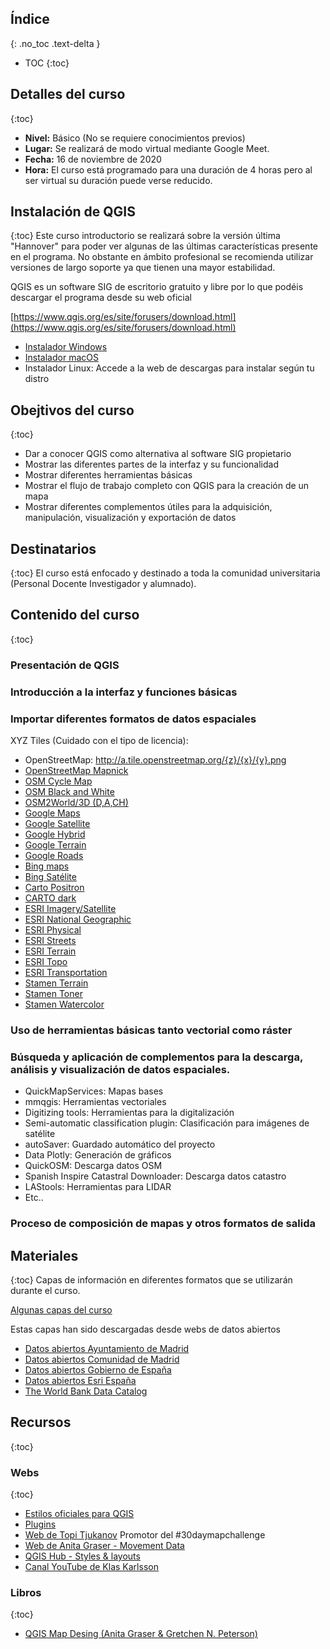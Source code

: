 ## Índice
{: .no_toc .text-delta }
* TOC
{:toc}

## Detalles del curso
{:toc}
- **Nivel:** Básico (No se requiere conocimientos previos)
- **Lugar:** Se realizará de modo virtual mediante Google Meet.
- **Fecha:** 16 de noviembre de 2020
- **Hora:** El curso está programado para una duración de 4 horas pero al ser virtual su duración puede verse reducido.

## Instalación de QGIS
{:toc}
Este curso introductorio se realizará sobre la versión última "Hannover" para poder ver algunas de las últimas características presente en el programa. No obstante en ámbito profesional se recomienda utilizar versiones de largo soporte ya que tienen una mayor estabilidad. 

QGIS es un software SIG de escritorio gratuito y libre por lo que podéis descargar el programa desde su web oficial

[https://www.qgis.org/es/site/forusers/download.html](https://www.qgis.org/es/site/forusers/download.html)

- [Instalador Windows](https://qgis.org/downloads/QGIS-OSGeo4W-3.10.11-2-Setup-x86_64.exe)
- [Instalador macOS](https://qgis.org/downloads/macos/qgis-macos-ltr.dmg)
- Instalador Linux: Accede a la web de descargas para instalar según tu distro

## Obejtivos del curso
{:toc}
- Dar a conocer QGIS como alternativa al software SIG propietario
-	Mostrar las diferentes partes de la interfaz y su funcionalidad
-	Mostrar diferentes herramientas básicas
-	Mostrar el flujo de trabajo completo con QGIS para la creación de un mapa
-	Mostrar diferentes complementos útiles para la adquisición, manipulación, visualización y exportación de datos

## Destinatarios
{:toc}
El curso está enfocado y destinado a toda la comunidad universitaria (Personal Docente Investigador y alumnado).

## Contenido del curso
{:toc}

###	Presentación de QGIS
###	Introducción a la interfaz y funciones básicas
###	Importar diferentes formatos de datos espaciales

XYZ Tiles (Cuidado con el tipo de licencia):
- OpenStreetMap: http://a.tile.openstreetmap.org/{z}/{x}/{y}.png
- [OpenStreetMap Mapnick](http://tile.openstreetmap.org/{z}/{x}/{y}.png)
- [OSM Cycle Map](http://tile.thunderforest.com/cycle/{z}/{x}/{y}.png)
- [OSM Black and White](http://tiles.wmflabs.org/bw-mapnik/{z}/{x}/{y}.png)
- [OSM2World/3D (D,A,CH)](http://tiles.osm2world.org/osm/pngtiles/n/{z}/{x}/{y}.png)
- [Google Maps](https://mt1.google.com/vt/lyrs=r&x={x}&y={y}&z={z})
- [Google Satellite](http://www.google.cn/maps/vt?lyrs=s@189&gl=cn&x={x}&y={y}&z={z})
- [Google Hybrid](https://mt1.google.com/vt/lyrs=y&x={x}&y={y}&z={z})
- [Google Terrain](https://mt1.google.com/vt/lyrs=t&x={x}&y={y}&z={z})
- [Google Roads](https://mt1.google.com/vt/lyrs=h&x={x}&y={y}&z={z})
- [Bing maps](http://ecn.dynamic.t0.tiles.virtualearth.net/comp/CompositionHandler/{q}?mkt=en-us&it=G,VE,BX,L,LA&shading=hill)
- [Bing Satélite](http://ecn.t3.tiles.virtualearth.net/tiles/a{q}.jpeg?g=0&dir=dir_n’)
- [Carto Positron](https://cartodb-basemaps-a.global.ssl.fastly.net/light_all/{z}/{x}/{y}.png)
- [CARTO dark](http://a.basemaps.cartocdn.com/dark_all/{z}/{x}/{y}.png)
- [ESRI Imagery/Satellite](https://server.arcgisonline.com/ArcGIS/rest/services/World_Imagery/MapServer/tile/{z}/{y}/{x})
- [ESRI National Geographic](http://services.arcgisonline.com/ArcGIS/rest/services/NatGeo_World_Map/MapServer/tile/{z}/{y}/{x})
- [ESRI Physical](https://server.arcgisonline.com/ArcGIS/rest/services/World_Physical_Map/MapServer/tile/{z}/{y}/{x})
- [ESRI Streets](https://server.arcgisonline.com/ArcGIS/rest/services/World_Street_Map/MapServer/tile/{z}/{y}/{x})
- [ESRI Terrain](https://server.arcgisonline.com/ArcGIS/rest/services/World_Terrain_Base/MapServer/tile/{z}/{y}/{x})
- [ESRI Topo](https://server.arcgisonline.com/ArcGIS/rest/services/World_Topo_Map/MapServer/tile/{z}/{y}/{x})
- [ESRI Transportation](https://server.arcgisonline.com/ArcGIS/rest/services/Reference/World_Transportation/MapServer/tile/{z}/{y}/{x})
- [Stamen Terrain](http://a.tile.stamen.com/terrain/{z}/{x}/{y}.png)
- [Stamen Toner](http://tile.stamen.com/toner/{z}/{x}/{y}.png)
- [Stamen Watercolor](http://tile.stamen.com/watercolor/{z}/{x}/{y}.jpg)

###	Uso de herramientas básicas tanto vectorial como ráster
###	Búsqueda y aplicación de complementos para la descarga, análisis y visualización de datos espaciales.

- QuickMapServices: Mapas bases
- mmqgis: Herramientas vectoriales
- Digitizing tools: Herramientas para la digitalización
- Semi-automatic classification plugin: Clasificación para imágenes de satélite
- autoSaver: Guardado automático del proyecto
- Data Plotly: Generación de gráficos
- QuickOSM: Descarga datos OSM
- Spanish Inspire Catastral Downloader: Descarga datos catastro
- LAStools: Herramientas para LIDAR
- Etc..

###	Proceso de composición de mapas y otros formatos de salida

## Materiales
{:toc}
Capas de información en diferentes formatos que se utilizarán durante el curso.

[Algunas capas del curso](https://github.com/rtalaverag/qgis-workshop/blob/master/Data.zip)

Estas capas han sido descargadas desde webs de datos abiertos
- [Datos abiertos Ayuntamiento de Madrid](https://datos.madrid.es/portal/site/egob/)
- [Datos abiertos Comunidad de Madrid](https://www.comunidad.madrid/gobierno/datos-abiertos)
- [Datos abiertos Gobierno de España](https://datos.gob.es/)
- [Datos abiertos Esri España](https://opendata.esri.es/)
- [The World Bank Data Catalog](https://datacatalog.worldbank.org/)


## Recursos
{:toc}
### Webs
{:toc}
- [Estilos oficiales para QGIS](https://plugins.qgis.org/styles/)
- [Plugins](https://plugins.qgis.org/plugins/)
- [Web de Topi Tjukanov](https://tjukanov.org/) Promotor del #30daymapchallenge
- [Web de Anita Graser - Movement Data](https://anitagraser.com/)
- [QGIS Hub - Styles & layouts](http://qgis-hub.fast-page.org/index.php?i=1)
- [Canal YouTube de Klas Karlsson](https://www.youtube.com/user/klakar70)

### Libros
{:toc}
- [QGIS Map Desing (Anita Graser & Gretchen N. Peterson)](https://locatepress.com/qmd2)
